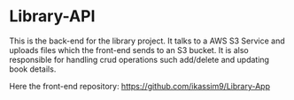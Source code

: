 # Library-API

This is the back-end for the library project. It talks to a AWS S3 Service and uploads files which the front-end sends to an S3 bucket. It is also responsible for handling
crud operations such add/delete and updating book details.


Here the front-end repository: https://github.com/ikassim9/Library-App
